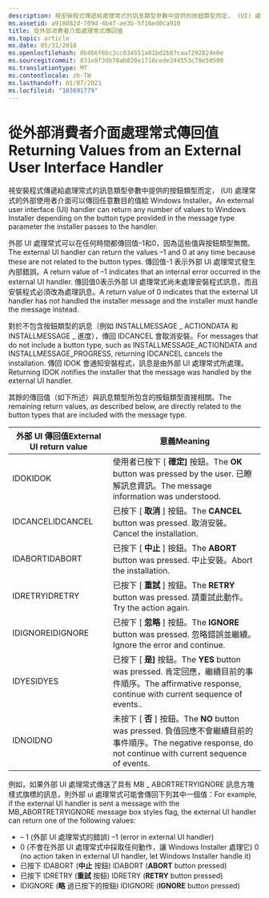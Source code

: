 ```yaml
---
description: 視安裝程式傳遞給處理常式的訊息類型參數中提供的按鈕類型而定， (UI) 處理常式的外部使用者介面可以傳回任意數目的值給 Windows Installer。
ms.assetid: a918082d-709d-4b4f-ae3b-5f16ed0ca910
title: 從外部消費者介面處理常式傳回值
ms.topic: article
ms.date: 05/31/2018
ms.openlocfilehash: 0b466f6bc3cc034551a01bd2b87caa7292824e0e
ms.sourcegitcommit: 831e8f3db78ab820e1710cede244553c70e50500
ms.translationtype: MT
ms.contentlocale: zh-TW
ms.lasthandoff: 01/07/2021
ms.locfileid: "103691779"
---
```

# <a name="returning-values-from-an-external-user-interface-handler"></a><span data-ttu-id="9ab5f-103">從外部消費者介面處理常式傳回值</span><span class="sxs-lookup"><span data-stu-id="9ab5f-103">Returning Values from an External User Interface Handler</span></span>

<span data-ttu-id="9ab5f-104">視安裝程式傳遞給處理常式的訊息類型參數中提供的按鈕類型而定， (UI) 處理常式的外部使用者介面可以傳回任意數目的值給 Windows Installer。</span><span class="sxs-lookup"><span data-stu-id="9ab5f-104">An external user interface (UI) handler can return any number of values to Windows Installer depending on the button type provided in the message type parameter the installer passes to the handler.</span></span>

<span data-ttu-id="9ab5f-105">外部 UI 處理常式可以在任何時間都傳回值–1和0，因為這些值與按鈕類型無關。</span><span class="sxs-lookup"><span data-stu-id="9ab5f-105">The external UI handler can return the values –1 and 0 at any time because these are not related to the button types.</span></span> <span data-ttu-id="9ab5f-106">傳回值-1 表示外部 UI 處理常式發生內部錯誤。</span><span class="sxs-lookup"><span data-stu-id="9ab5f-106">A return value of –1 indicates that an internal error occurred in the external UI handler.</span></span> <span data-ttu-id="9ab5f-107">傳回值0表示外部 UI 處理常式尚未處理安裝程式訊息，而且安裝程式必須改為處理訊息。</span><span class="sxs-lookup"><span data-stu-id="9ab5f-107">A return value of 0 indicates that the external UI handler has not handled the installer message and the installer must handle the message instead.</span></span>

<span data-ttu-id="9ab5f-108">對於不包含按鈕類型的訊息（例如 INSTALLMESSAGE \_ ACTIONDATA 和 INSTALLMESSAGE \_ 進度），傳回 IDCANCEL 會取消安裝。</span><span class="sxs-lookup"><span data-stu-id="9ab5f-108">For messages that do not include a button type, such as INSTALLMESSAGE\_ACTIONDATA and INSTALLMESSAGE\_PROGRESS, returning IDCANCEL cancels the installation.</span></span> <span data-ttu-id="9ab5f-109">傳回 IDOK 會通知安裝程式，訊息是由外部 UI 處理常式所處理。</span><span class="sxs-lookup"><span data-stu-id="9ab5f-109">Returning IDOK notifies the installer that the message was handled by the external UI handler.</span></span>

<span data-ttu-id="9ab5f-110">其餘的傳回值（如下所述）與訊息類型所包含的按鈕類型直接相關。</span><span class="sxs-lookup"><span data-stu-id="9ab5f-110">The remaining return values, as described below, are directly related to the button types that are included with the message type.</span></span>



| <span data-ttu-id="9ab5f-111">外部 UI 傳回值</span><span class="sxs-lookup"><span data-stu-id="9ab5f-111">External UI return value</span></span> | <span data-ttu-id="9ab5f-112">意義</span><span class="sxs-lookup"><span data-stu-id="9ab5f-112">Meaning</span></span>                                                                                                |
|--------------------------|--------------------------------------------------------------------------------------------------------|
| <span data-ttu-id="9ab5f-113">IDOK</span><span class="sxs-lookup"><span data-stu-id="9ab5f-113">IDOK</span></span>                     | <span data-ttu-id="9ab5f-114">使用者已按下 [ **確定]** 按鈕。</span><span class="sxs-lookup"><span data-stu-id="9ab5f-114">The **OK** button was pressed by the user.</span></span> <span data-ttu-id="9ab5f-115">已瞭解訊息資訊。</span><span class="sxs-lookup"><span data-stu-id="9ab5f-115">The message information was understood.</span></span>                     |
| <span data-ttu-id="9ab5f-116">IDCANCEL</span><span class="sxs-lookup"><span data-stu-id="9ab5f-116">IDCANCEL</span></span>                 | <span data-ttu-id="9ab5f-117">已按下 [ **取消** ] 按鈕。</span><span class="sxs-lookup"><span data-stu-id="9ab5f-117">The **CANCEL** button was pressed.</span></span> <span data-ttu-id="9ab5f-118">取消安裝。</span><span class="sxs-lookup"><span data-stu-id="9ab5f-118">Cancel the installation.</span></span>                                            |
| <span data-ttu-id="9ab5f-119">IDABORT</span><span class="sxs-lookup"><span data-stu-id="9ab5f-119">IDABORT</span></span>                  | <span data-ttu-id="9ab5f-120">已按下 [ **中止** ] 按鈕。</span><span class="sxs-lookup"><span data-stu-id="9ab5f-120">The **ABORT** button was pressed.</span></span> <span data-ttu-id="9ab5f-121">中止安裝。</span><span class="sxs-lookup"><span data-stu-id="9ab5f-121">Abort the installation.</span></span>                                              |
| <span data-ttu-id="9ab5f-122">IDRETRY</span><span class="sxs-lookup"><span data-stu-id="9ab5f-122">IDRETRY</span></span>                  | <span data-ttu-id="9ab5f-123">已按下 [ **重試** ] 按鈕。</span><span class="sxs-lookup"><span data-stu-id="9ab5f-123">The **RETRY** button was pressed.</span></span> <span data-ttu-id="9ab5f-124">請重試此動作。</span><span class="sxs-lookup"><span data-stu-id="9ab5f-124">Try the action again.</span></span>                                                |
| <span data-ttu-id="9ab5f-125">IDIGNORE</span><span class="sxs-lookup"><span data-stu-id="9ab5f-125">IDIGNORE</span></span>                 | <span data-ttu-id="9ab5f-126">已按下 [ **忽略** ] 按鈕。</span><span class="sxs-lookup"><span data-stu-id="9ab5f-126">The **IGNORE** button was pressed.</span></span> <span data-ttu-id="9ab5f-127">忽略錯誤並繼續。</span><span class="sxs-lookup"><span data-stu-id="9ab5f-127">Ignore the error and continue.</span></span>                                      |
| <span data-ttu-id="9ab5f-128">IDYES</span><span class="sxs-lookup"><span data-stu-id="9ab5f-128">IDYES</span></span>                    | <span data-ttu-id="9ab5f-129">已按下 [ **是]** 按鈕。</span><span class="sxs-lookup"><span data-stu-id="9ab5f-129">The **YES** button was pressed.</span></span> <span data-ttu-id="9ab5f-130">肯定回應，繼續目前的事件順序。</span><span class="sxs-lookup"><span data-stu-id="9ab5f-130">The affirmative response, continue with current sequence of events..</span></span>   |
| <span data-ttu-id="9ab5f-131">IDNO</span><span class="sxs-lookup"><span data-stu-id="9ab5f-131">IDNO</span></span>                     | <span data-ttu-id="9ab5f-132">未按下 [ **否** ] 按鈕。</span><span class="sxs-lookup"><span data-stu-id="9ab5f-132">The **NO** button was pressed.</span></span> <span data-ttu-id="9ab5f-133">負值回應不會繼續目前的事件順序。</span><span class="sxs-lookup"><span data-stu-id="9ab5f-133">The negative response, do not continue with current sequence of events.</span></span> |



 

<span data-ttu-id="9ab5f-134">例如，如果外部 UI 處理常式傳送了具有 MB \_ ABORTRETRYIGNORE 訊息方塊樣式旗標的訊息，則外部 ui 處理常式可能會傳回下列其中一個值：</span><span class="sxs-lookup"><span data-stu-id="9ab5f-134">For example, if the external UI handler is sent a message with the MB\_ABORTRETRYIGNORE message box styles flag, the external UI handler can return one of the following values:</span></span>

-   <span data-ttu-id="9ab5f-135">– 1 (外部 UI 處理常式的錯誤) </span><span class="sxs-lookup"><span data-stu-id="9ab5f-135">–1 (error in external UI handler)</span></span>
-   <span data-ttu-id="9ab5f-136">0 (不會在外部 UI 處理常式中採取任何動作，讓 Windows Installer 處理它) </span><span class="sxs-lookup"><span data-stu-id="9ab5f-136">0 (no action taken in external UI handler, let Windows Installer handle it)</span></span>
-   <span data-ttu-id="9ab5f-137">已按下 IDABORT (**中止** 按鈕) </span><span class="sxs-lookup"><span data-stu-id="9ab5f-137">IDABORT (**ABORT** button pressed)</span></span>
-   <span data-ttu-id="9ab5f-138">已按下 IDRETRY (**重試** 按鈕) </span><span class="sxs-lookup"><span data-stu-id="9ab5f-138">IDRETRY (**RETRY** button pressed)</span></span>
-   <span data-ttu-id="9ab5f-139">IDIGNORE (**略** 過已按下的按鈕) </span><span class="sxs-lookup"><span data-stu-id="9ab5f-139">IDIGNORE (**IGNORE** button pressed)</span></span>

 

 



